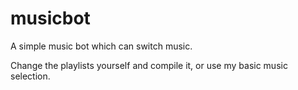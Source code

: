 # musicbot
A simple music bot which can switch music.

Change the playlists yourself and compile it, or use my basic music selection.
